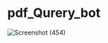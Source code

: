 # pdf_Qurery_bot
![Screenshot (454)](https://github.com/user-attachments/assets/830b2271-f18c-484c-9266-c1dfb6421b19)
